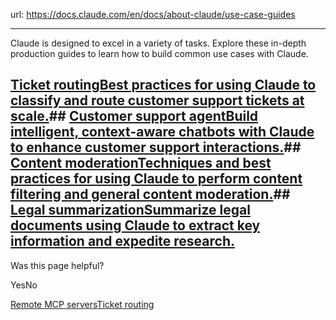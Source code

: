 url: https://docs.claude.com/en/docs/about-claude/use-case-guides

---

Claude is designed to excel in a variety of tasks. Explore these in-depth production guides to learn how to build common use cases with Claude.

## [Ticket routingBest practices for using Claude to classify and route customer support tickets at scale.](/en/docs/about-claude/use-case-guides/ticket-routing)## [Customer support agentBuild intelligent, context-aware chatbots with Claude to enhance customer support interactions.](/en/docs/about-claude/use-case-guides/customer-support-chat)## [Content moderationTechniques and best practices for using Claude to perform content filtering and general content moderation.](/en/docs/about-claude/use-case-guides/content-moderation)## [Legal summarizationSummarize legal documents using Claude to extract key information and expedite research.](/en/docs/about-claude/use-case-guides/legal-summarization)

Was this page helpful?

YesNo

[Remote MCP servers](/en/docs/agents-and-tools/remote-mcp-servers)[Ticket routing](/en/docs/about-claude/use-case-guides/ticket-routing)
